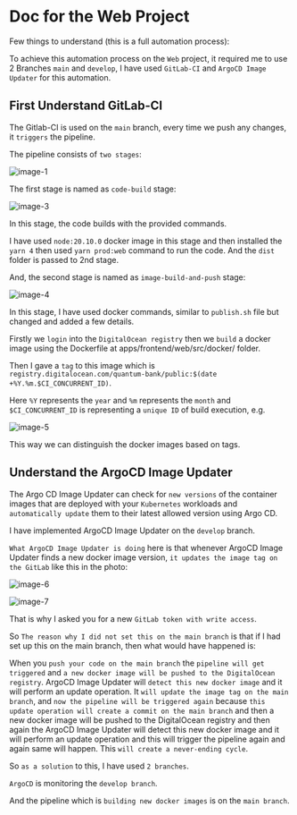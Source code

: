 # Doc for the Web Project 

Few things to understand (this is a full automation process):

To achieve this automation process on the `Web` project, it required me to use 2 Branches `main` and `develop`, I have used `GitLab-CI` and `ArgoCD Image Updater` for this automation.

## First Understand GitLab-CI

The Gitlab-CI is used on the `main` branch, every time we push any changes, it `triggers` the pipeline.

The pipeline consists of `two stages`:

![image-1](https://github.com/GauravBarakoti/merge-test/assets/110706861/f9111d0f-f23d-42eb-ae9e-39270fa7b7c5)


The first stage is named as `code-build` stage:


![image-3](https://github.com/GauravBarakoti/merge-test/assets/110706861/5e11c019-b433-496f-8650-32d8340a1544)


In this stage, the code builds with the provided commands. 

I have used `node:20.10.0` docker image in this stage and then installed the `yarn 4` then used `yarn prod:web` command to run the code. And the `dist` folder is passed to 2nd stage.

And, the second stage is named as `image-build-and-push` stage:


![image-4](https://github.com/GauravBarakoti/merge-test/assets/110706861/8718e032-fbf1-4578-bf64-cfc48f096218)



In this stage, I have used docker commands, similar to `publish.sh` file but changed and added a few details.

Firstly we `login` into the `DigitalOcean registry` then we `build` a docker image using the Dockerfile at apps/frontend/web/src/docker/ folder.

Then I gave a `tag` to this image which is `registry.digitalocean.com/quantum-bank/public:$(date +%Y.%m.$CI_CONCURRENT_ID)`.

Here `%Y` represents the `year` and `%m` represents the `month` and `$CI_CONCURRENT_ID` is representing a `unique ID` of build execution, e.g.


![image-5](https://github.com/GauravBarakoti/merge-test/assets/110706861/254a1b3a-5f5a-4d71-b562-10319d5eb0a6)


This way we can distinguish the docker images based on tags.


## Understand the ArgoCD Image Updater

The Argo CD Image Updater can check for `new versions` of the container images that are deployed with your `Kubernetes` workloads and `automatically update` them to their latest allowed version using Argo CD. 

I have implemented ArgoCD Image Updater on the `develop` branch. 

`What ArgoCD Image Updater is doing` here is that whenever ArgoCD Image Updater finds a new docker image version, `it updates the image tag on the GitLab` like this in the photo:


![image-6](https://github.com/GauravBarakoti/merge-test/assets/110706861/d2f35aeb-750e-408c-8d7c-dc7647b8b289)


![image-7](https://github.com/GauravBarakoti/merge-test/assets/110706861/8e66d362-65d5-4ef2-bb18-9c04da58bc3b)



That is why I asked you for a new `GitLab token with write access`.

So `The reason why I did not set this on the main branch` is that if I had set up this on the main branch, then what would have happened is:

When you `push your code on the main branch` the `pipeline will get triggered` and `a new docker image will be pushed to the DigitalOcean registry`. 
ArgoCD Image Updater will `detect this new docker image` and it will perform an update operation. It `will update the image tag on the main branch`, and `now the pipeline will be triggered again` because `this update operation will create a commit on the main branch` and then a new docker image will be pushed to the DigitalOcean registry and then again the ArgoCD Image Updater will detect this new docker image and it will perform an update operation and this will trigger the pipeline again and again same will happen. This `will create a never-ending cycle`. 

So `as a solution` to this, I have used `2 branches`.

`ArgoCD` is monitoring the `develop branch`.

And the pipeline which is `building new docker images` is on the `main branch`.




